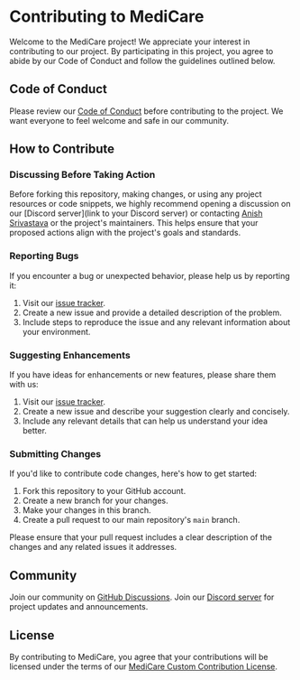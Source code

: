 # Contributing to MediCare

Welcome to the MediCare project! We appreciate your interest in contributing to our project. By participating in this project, you agree to abide by our Code of Conduct and follow the guidelines outlined below.

## Code of Conduct

Please review our [Code of Conduct](CODE_OF_CONDUCT.md) before contributing to the project. We want everyone to feel welcome and safe in our community.

## How to Contribute

### Discussing Before Taking Action

Before forking this repository, making changes, or using any project resources or code snippets, we highly recommend opening a discussion on our [Discord server](link to your Discord server) or contacting [Anish Srivastava](https://github.com/iamanishsrivastava) or the project's maintainers. This helps ensure that your proposed actions align with the project's goals and standards.

### Reporting Bugs

If you encounter a bug or unexpected behavior, please help us by reporting it:

1. Visit our [issue tracker](https://github.com/iamanishsrivastava/MediCare/issues).
2. Create a new issue and provide a detailed description of the problem.
3. Include steps to reproduce the issue and any relevant information about your environment.

### Suggesting Enhancements

If you have ideas for enhancements or new features, please share them with us:

1. Visit our [issue tracker](https://github.com/iamanishsrivastava/MediCare/issues).
2. Create a new issue and describe your suggestion clearly and concisely.
3. Include any relevant details that can help us understand your idea better.

### Submitting Changes

If you'd like to contribute code changes, here's how to get started:

1. Fork this repository to your GitHub account.
2. Create a new branch for your changes.
3. Make your changes in this branch.
4. Create a pull request to our main repository's `main` branch.

Please ensure that your pull request includes a clear description of the changes and any related issues it addresses.

## Community

Join our community on [GitHub Discussions](discussions).
Join our [Discord server](https://discord.gg/7TF9zaU97V) for project updates and announcements.

## License

By contributing to MediCare, you agree that your contributions will be licensed under the terms of our [MediCare Custom Contribution License](license).
